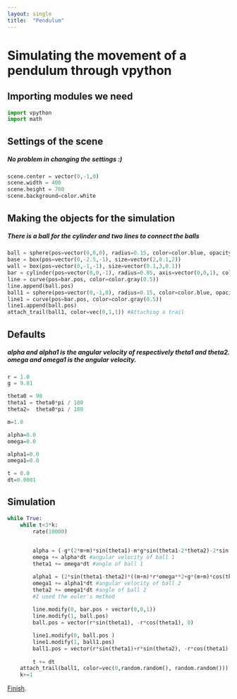 ```yaml
---
layout: single
title:  "Pendulum"
---
```


# Simulating the movement of a pendulum through vpython

## Importing modules we need

```python
import vpython
import math 
```
## Settings of the scene
##### No problem in changing the settings :)

```python
scene.center = vector(0,-1,0)
scene.width = 400
scene.height = 700
scene.background=color.white
```

## Making the objects for the simulation
##### There is a ball for the cylinder and two lines to connect the balls
```python
ball = sphere(pos=vector(0,0,0), radius=0.15, color=color.blue, opacity=0.8)
base = box(pos=vector(0,-2.5,-1), size=vector(2,0.1,2))
wall = box(pos=vector(0,-1,-1), size=vector(0.1,3,0.1))
bar = cylinder(pos=vector(0,0,-1), radius=0.05, axis=vector(0,0,1), color=color.yellow)
line = curve(pos=bar.pos, color=color.gray(0.5))
line.append(ball.pos)
ball1 = sphere(pos=vector(0,-1,0), radius=0.15, color=color.blue, opacity=0.8)
line1 = curve(pos=bar.pos, color=color.gray(0.5))
line1.append(ball.pos)
attach_trail(ball1, color=vec(0,1,1)) #Attaching a trail
```

## Defaults
##### alpha and alpha1 is the angular velocity of respectively theta1 and theta2. omega and omega1 is the angular velocity.
```python
r = 1.0
g = 9.81  

theta0 = 90   
theta1 = theta0*pi / 180   
theta2=  theta0*pi / 180  

m=1.0

alpha=0.0
omega=0.0

alpha1=0.0
omega1=0.0

t = 0.0
dt=0.0001
```
## Simulation
```python
while True:
    while t<3*k:
        rate(10000)
    

        alpha = (-g*(2*m+m)*sin(theta1)-m*g*sin(theta1-2*theta2)-2*sin(theta1-theta2)*m*(r*omega1**2+r*cos(theta1-theta2)*omega**2))/(r*(2*m+m-m*cos(2*theta1-2*theta2))) #angular acceleration for ball 1
        omega += alpha*dt #angular velocity of ball 1
        theta1 += omega*dt #angle of ball 1

        alpha1 = (2*sin(theta1-theta2)*((m+m)*r*omega**2+g*(m+m)*cos(theta1)+r*m*cos(theta1-theta2)*omega1**2))/(r*(2*m+m-m*cos(2*theta1-2*theta2))) #angular acceleration for ball 2
        omega1 += alpha1*dt #angular velocity of ball 2
        theta2 += omega1*dt #angle of ball 2
        #I used the euler's method
    
        line.modify(0, bar.pos + vector(0,0,1))
        line.modify(1, ball.pos)
        ball.pos = vector(r*sin(theta1), -r*cos(theta1), 0)

        line1.modify(0, ball.pos )
        line1.modify(1, ball1.pos)
        ball1.pos = vector(r*sin(theta1)+r*sin(theta2), -r*cos(theta1)-r*cos(theta2), 0)
        
        t += dt
    attach_trail(ball1, color=vec(0,random.random(), random.random()))
    k+=1
```

[Finish](https://glowscript.org/#/user/king.jihu/folder/진자/program/이중진자완성).
